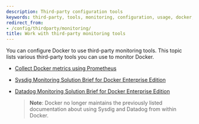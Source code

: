 ```yaml
---
description: Third-party configuration tools
keywords: third-party, tools, monitoring, configuration, usage, docker, daemon
redirect_from:
- /config/thirdparty/monitoring/
title: Work with third-party monitoring tools
---
```


You can configure Docker to use third-party monitoring tools. This topic lists various third-party tools you can use to monitor Docker.

* [Collect Docker metrics using Prometheus](/config/thirdparty/prometheus/)

* [Sysdig Monitoring Solution Brief for Docker Enterprise Edition](https://success.docker.com/article/sysdig-monitoring)

* [Datadog Monitoring Solution Brief for Docker Enterprise Edition](https://success.docker.com/article/datadog-monitoring)

   >**Note**: Docker no longer maintains the previously listed documentation about using Sysdig and Datadog from within Docker.
